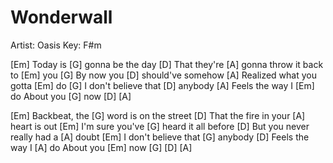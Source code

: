 # Wonderwall
Artist: Oasis
Key: F#m

[Em] Today is [G] gonna be the day
[D] That they're [A] gonna throw it back to [Em] you
[G] By now you [D] should've somehow
[A] Realized what you gotta [Em] do
[G] I don't believe that [D] anybody
[A] Feels the way I [Em] do
About you [G] now [D] [A]

[Em] Backbeat, the [G] word is on the street
[D] That the fire in your [A] heart is out
[Em] I'm sure you've [G] heard it all before
[D] But you never really had a [A] doubt
[Em] I don't believe that [G] anybody
[D] Feels the way I [A] do
About you [Em] now [G] [D] [A] 
